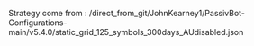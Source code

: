 Strategy come from : /direct_from_git/JohnKearney1/PassivBot-Configurations-main/v5.4.0/static_grid_125_symbols_300days_AUdisabled.json